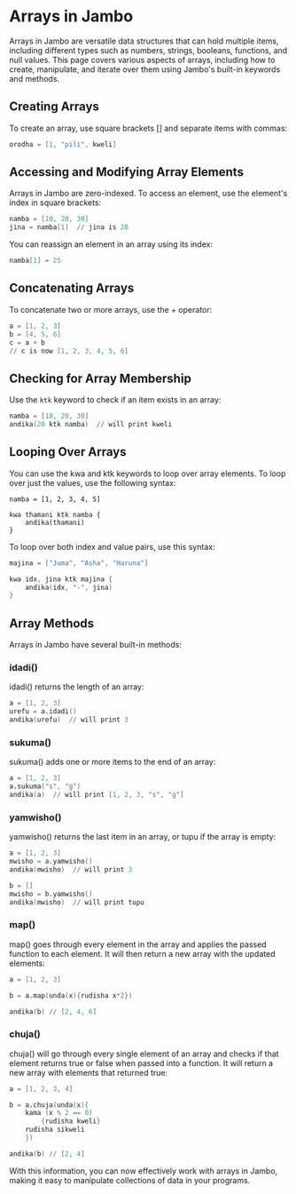 # Arrays in Jambo

Arrays in Jambo are versatile data structures that can hold multiple items, including different types such as numbers, strings, booleans, functions, and null values. This page covers various aspects of arrays, including how to create, manipulate, and iterate over them using Jambo's built-in keywords and methods.

## Creating Arrays

To create an array, use square brackets [] and separate items with commas:

```s
orodha = [1, "pili", kweli]
```
## Accessing and Modifying Array Elements

Arrays in Jambo are zero-indexed. To access an element, use the element's index in square brackets:

```s
namba = [10, 20, 30]
jina = namba[1]  // jina is 20
```

You can reassign an element in an array using its index:

```s
namba[1] = 25
```

## Concatenating Arrays

To concatenate two or more arrays, use the + operator:

```s
a = [1, 2, 3]
b = [4, 5, 6]
c = a + b
// c is now [1, 2, 3, 4, 5, 6]
```

## Checking for Array Membership

Use the `ktk` keyword to check if an item exists in an array:

```s
namba = [10, 20, 30]
andika(20 ktk namba)  // will print kweli
```

## Looping Over Arrays

You can use the kwa and ktk keywords to loop over array elements. To loop over just the values, use the following syntax:

```
namba = [1, 2, 3, 4, 5]

kwa thamani ktk namba {
    andika(thamani)
}
```

To loop over both index and value pairs, use this syntax:

```s
majina = ["Juma", "Asha", "Haruna"]

kwa idx, jina ktk majina {
    andika(idx, "-", jina)
}
```

## Array Methods

Arrays in Jambo have several built-in methods:

### idadi()

idadi() returns the length of an array:

```s
a = [1, 2, 3]
urefu = a.idadi()
andika(urefu)  // will print 3
```

### sukuma()

sukuma() adds one or more items to the end of an array:

```s
a = [1, 2, 3]
a.sukuma("s", "g")
andika(a)  // will print [1, 2, 3, "s", "g"]
```

### yamwisho()

yamwisho() returns the last item in an array, or tupu if the array is empty:

```s
a = [1, 2, 3]
mwisho = a.yamwisho()
andika(mwisho)  // will print 3

b = []
mwisho = b.yamwisho()
andika(mwisho)  // will print tupu
```

### map()

map() goes through every element in the array and applies the passed function to each element. It will then return a new array with the updated elements:
```s
a = [1, 2, 3]

b = a.map(unda(x){rudisha x*2})

andika(b) // [2, 4, 6]
```

### chuja()

chuja() will go through every single element of an array and checks if that element returns true or false when passed into a function. It will return a new array with elements that returned true:
```s
a = [1, 2, 3, 4]

b = a.chuja(unda(x){
    kama (x % 2 == 0) 
        {rudisha kweli}
    rudisha sikweli
    })

andika(b) // [2, 4]
```

With this information, you can now effectively work with arrays in Jambo, making it easy to manipulate collections of data in your programs.
